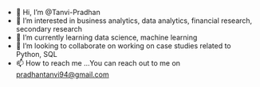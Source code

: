 - 👋 Hi, I’m @Tanvi-Pradhan
- 👀 I’m interested in business analytics, data analytics, financial research, secondary research
- 🌱 I’m currently learning data science, machine learning
- 💞️ I’m looking to collaborate on working on case studies related to Python, SQL
- 📫 How to reach me ...You can reach out to me on pradhantanvi94@gmail.com

<!---
Tanvi-Pradhan/Tanvi-Pradhan is a ✨ special ✨ repository because its `README.md` (this file) appears on your GitHub profile.
You can click the Preview link to take a look at your changes.
--->
